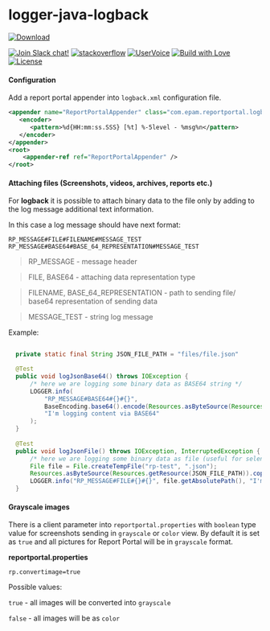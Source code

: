 # logger-java-logback
 [ ![Download](https://api.bintray.com/packages/epam/reportportal/logger-java-logback/images/download.svg) ](https://bintray.com/epam/reportportal/logger-java-logback/_latestVersion)
 
[![Join Slack chat!](https://reportportal-slack-auto.herokuapp.com/badge.svg)](https://reportportal-slack-auto.herokuapp.com)
[![stackoverflow](https://img.shields.io/badge/reportportal-stackoverflow-orange.svg?style=flat)](http://stackoverflow.com/questions/tagged/reportportal)
[![UserVoice](https://img.shields.io/badge/uservoice-vote%20ideas-orange.svg?style=flat)](https://rpp.uservoice.com/forums/247117-report-portal)
[![Build with Love](https://img.shields.io/badge/build%20with-❤%EF%B8%8F%E2%80%8D-lightgrey.svg)](http://reportportal.io?style=flat)
[![License](https://img.shields.io/badge/License-Apache%202.0-blue.svg)](https://opensource.org/licenses/Apache-2.0)
#### Configuration

Add a report portal appender into `logback.xml` configuration file.

```XML
<appender name="ReportPortalAppender" class="com.epam.reportportal.logback.appender.ReportPortalAppender">
   <encoder>
      <pattern>%d{HH:mm:ss.SSS} [%t] %-5level - %msg%n</pattern>
   </encoder>
</appender>
<root>
    <appender-ref ref="ReportPortalAppender" />
</root>
```

#### Attaching files (Screenshots, videos, archives, reports etc.)

For **logback** it is possible to attach binary data to the file only by adding to the log message additional text information.

In this case a log message should have next format:

  ```properties
  RP_MESSAGE#FILE#FILENAME#MESSAGE_TEST
  RP_MESSAGE#BASE64#BASE_64_REPRESENTATION#MESSAGE_TEST
  ```
  > RP_MESSAGE - message header  
  
  > FILE, BASE64 - attaching data representation type  
  
  > FILENAME, BASE_64_REPRESENTATION - path to sending file/ base64 representation of sending data  
  
  > MESSAGE_TEST - string log message  

  Example:
  ```java

    private static final String JSON_FILE_PATH = "files/file.json"

    @Test
    public void logJsonBase64() throws IOException {
        /* here we are logging some binary data as BASE64 string */
        LOGGER.info(
            "RP_MESSAGE#BASE64#{}#{}",
            BaseEncoding.base64().encode(Resources.asByteSource(Resources.getResource(JSON_FILE_PATH)).read()),
            "I'm logging content via BASE64"
        );
    }
        
    @Test
    public void logJsonFile() throws IOException, InterruptedException {
        /* here we are logging some binary data as file (useful for selenium) */
        File file = File.createTempFile("rp-test", ".json");
        Resources.asByteSource(Resources.getResource(JSON_FILE_PATH)).copyTo(Files.asByteSink(file));
        LOGGER.info("RP_MESSAGE#FILE#{}#{}", file.getAbsolutePath(), "I'm logging content via temp file");
    }
  ```

#### Grayscale images
There is a client parameter into `reportportal.properties` with `boolean` type value for screenshots sending in `grayscale` or `color` 
view. By default it is set as `true` and all pictures for Report Portal will be in `grayscale` format.

**reportportal.properties**
```properties
rp.convertimage=true
```

 Possible values:
 
`true` - all images will be converted into `grayscale`

`false` - all images will be as `color`
